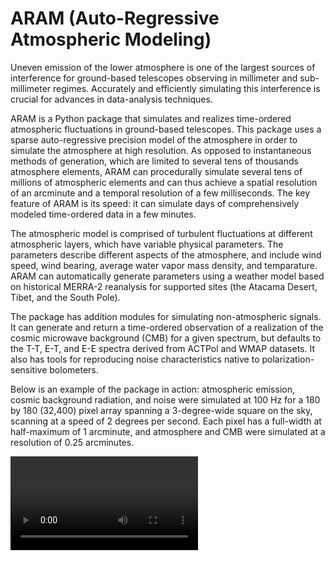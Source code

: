 # ARAM (Auto-Regressive Atmospheric Modeling)

Uneven emission of the lower atmosphere is one of the largest sources of interference for ground-based telescopes observing in millimeter and sub-millimeter regimes. Accurately and efficiently simulating this interference is crucial for advances in data-analysis techniques. 

ARAM is a Python package that simulates and realizes time-ordered atmospheric fluctuations in ground-based telescopes. This package uses a sparse auto-regressive precision model of the atmosphere in order to simulate the atmosphere at high resolution. As opposed to instantaneous methods of generation, which are limited to several tens of thousands atmosphere elements, ARAM can procedurally simulate several tens of millions of atmospheric elements and can thus achieve a spatial resolution of an arcminute and a temporal resolution of a few milliseconds. The key feature of ARAM is its speed: it can simulate days of comprehensively modeled time-ordered data in a few minutes. 

The atmospheric model is comprised of turbulent fluctuations at different atmospheric layers, which have variable physical parameters. The parameters describe different aspects of the atmosphere, and include wind speed, wind bearing, average water vapor mass density, and temparature. ARAM can automatically generate parameters using a weather model based on historical MERRA-2 reanalysis for supported sites (the Atacama Desert, Tibet, and the South Pole). 

The package has addition modules for simulating non-atmospheric signals. It can generate and return a time-ordered observation of a realization of the cosmic microwave background (CMB) for a given spectrum, but defaults to the T-T, E-T, and E-E spectra derived from ACTPol and WMAP datasets. It also has tools for reproducing noise characteristics native to polarization-sensitive bolometers. 

Below is an example of the package in action: atmospheric emission, cosmic background radiation, and noise were simulated at 100 Hz for a 180 by 180 (32,400) pixel array spanning a 3-degree-wide square on the sky, scanning at a speed of 2 degrees per second. Each pixel has a full-width at half-maximum of 1 arcminute, and atmosphere and CMB were simulated at a resolution of 0.25 arcminutes.  

![Watch the video](https://user-images.githubusercontent.com/41275226/115489537-539c2400-a22a-11eb-9f3f-013b4c5e8f6a.mp4)

